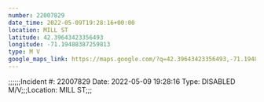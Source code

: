 ```yaml
---
number: 22007829
date_time: 2022-05-09T19:28:16+00:00
location: MILL ST
latitude: 42.39643423356493
longitude: -71.19488387259813
type: M V
google_maps_link: https://maps.google.com/?q=42.39643423356493,-71.19488387259813
---
```


;;;;;;Incident #: 22007829  Date: 2022-05-09 19:28:16   Type: DISABLED M/V;;;Location: MILL ST;;;
